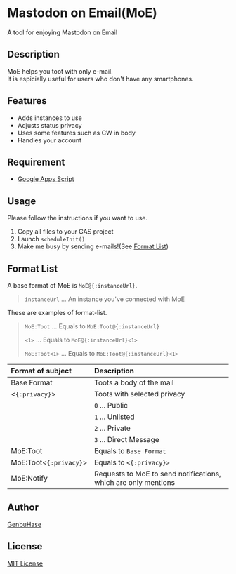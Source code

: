 # Mastodon on Email(MoE)
A tool for enjoying Mastodon on Email


## Description
MoE helps you toot with only e-mail.<br />
It is espicially useful for users who don't have any smartphones.


## Features
* Adds instances to use
* Adjusts status privacy
* Uses some features such as CW in body
* Handles your account


## Requirement
* [Google Apps Script](https://www.google.com/script/start/)


## Usage
Please follow the instructions if you want to use.
1.	Copy all files to your GAS project
2.	Launch `scheduleInit()`
3.	Make me busy by sending e-mails!(See [Format List](#format-list))


## Format List
A base format of MoE is `MoE@{:instanceUrl}`.
> `instanceUrl` ... An instance you've connected with MoE

These are examples of format-list.
> `MoE:Toot` ... Equals to `MoE:Toot@{:instanceUrl}`
> 
> `<1>` ... Equals to `MoE@{:instanceUrl}<1>`
> 
> `MoE:Toot<1>` ... Equals to `MoE:Toot@{:instanceUrl}<1>`

| Format of subject | Description |
|:----------|:----------|
| Base Format | Toots a body of the mail |
| <`{:privacy}`> | Toots with selected privacy |
|| `0` ... Public |
|| `1` ... Unlisted |
|| `2` ... Private |
|| `3` ... Direct Message |
| MoE:Toot | Equals to `Base Format` |
| MoE:Toot<`{:privacy}`> | Equals to `<{:privacy}>` |
| MoE:Notify | Requests to MoE to send notifications, which are only mentions |


## Author
[GenbuHase](https://github.com/GenbuHase)


## License
[MIT License](https://github.com/GenbuHase/MastodonOnEmail/blob/master/LICENSE)
